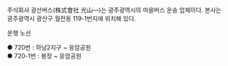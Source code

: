 주식회사 광산버스(株式會社 光山―)는 광주광역시의 마을버스 운송 업체이다. 본사는 광주광역시 광산구 월전동 119-1번지에 위치해 있다.

운행 노선

● 720번 : 하남2지구 ~ 응암공원  
● 720-1번 : 봉정 ~ 응암공원

